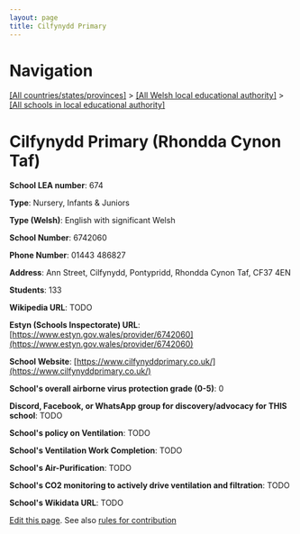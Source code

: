 ```yaml
---
layout: page
title: Cilfynydd Primary
---
```

# Navigation

[[All countries/states/provinces]](../../..) > [[All Welsh local educational authority]](../..) > [[All schools in local educational authority]](..)

# Cilfynydd Primary (Rhondda Cynon Taf)

**School LEA number**: 674

**Type**: Nursery, Infants & Juniors

**Type (Welsh)**: English with significant Welsh

**School Number**: 6742060

**Phone Number**: 01443 486827

**Address**: Ann Street, Cilfynydd, Pontypridd, Rhondda Cynon Taf, CF37 4EN

**Students**: 133

**Wikipedia URL**: TODO

**Estyn (Schools Inspectorate) URL**: [https://www.estyn.gov.wales/provider/6742060](https://www.estyn.gov.wales/provider/6742060)

**School Website**: [https://www.cilfynyddprimary.co.uk/](https://www.cilfynyddprimary.co.uk/)

**School's overall airborne virus protection grade (0-5)**: 0

**Discord, Facebook, or WhatsApp group for discovery/advocacy for THIS school**: TODO

**School's policy on Ventilation**: TODO

**School's Ventilation Work Completion**: TODO

**School's Air-Purification**: TODO

**School's CO2 monitoring to actively drive ventilation and filtration**: TODO

**School's Wikidata URL**: TODO




[Edit this page](https://github.com/VentilationProject/Wales/edit/prif/./Rhondda_Cynon_Taf/Cilfynydd_Primary.md). See also [rules for contribution](../../../contribution-rules/)